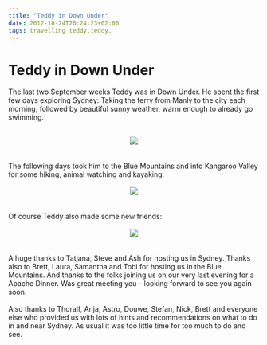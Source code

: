 ```yaml
---
title: "Teddy in Down Under"
date: 2012-10-24T20:24:23+02:00
tags: travelling teddy,teddy,
---
```


# Teddy in Down Under


The last two September weeks Teddy was in Down Under. He spent the first few days exploring Sydney: Taking the ferry 
from Manly to the city each morning, followed by beautiful sunny weather, warm enough to already go 
swimming.<br><br><center><img src="http://isabel-drost.de/Bilder/wordpress/syd_2012_1.jpg"></center><br><br>The 
following days took him to the Blue Mountains and into Kangaroo Valley for some hiking, animal watching and 
kayaking:<br><br><center><img src="http://isabel-drost.de/Bilder/wordpress/syd_2012_3.jpg"></center><br><br>Of course 
Teddy also made some new friends:<br><br><center><img 
src="http://isabel-drost.de/Bilder/wordpress/syd_2012_2.jpg"></center><br><br>A huge thanks to Tatjana, Steve and Ash 
for hosting us in Sydney. Thanks also to Brett, Laura, Samantha and Tobi for hosting us in the Blue Mountains. And 
thanks to the folks joining us on our very last evening for a Apache Dinner. Was great meeting you – looking forward to 
see you again soon.<br><br>Also thanks to Thoralf, Anja, Astro, Douwe, Stefan, Nick, Brett and everyone else who 
provided us with lots of hints and recommendations on what to do in and near Sydney. As usual it was too little time 
for too much to do and see.
